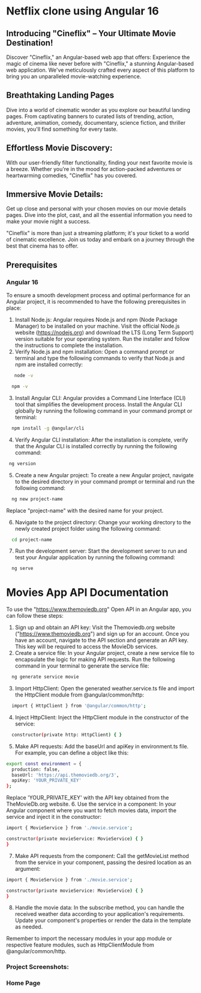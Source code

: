 # Netflix clone using Angular 16
## Introducing "Cineflix" – Your Ultimate Movie Destination!
Discover "Cineflix," an Angular-based web app that offers:
Experience the magic of cinema like never before with "Cineflix," a stunning Angular-based web application. We've meticulously crafted every aspect of this platform to bring you an unparalleled movie-watching experience.

## Breathtaking Landing Pages
Dive into a world of cinematic wonder as you explore our beautiful landing pages. From captivating banners to curated lists of trending, action, adventure, animation, comedy, documentary, science fiction, and thriller movies, you'll find something for every taste.
## Effortless Movie Discovery:
With our user-friendly filter functionality, finding your next favorite movie is a breeze. Whether you're in the mood for action-packed adventures or heartwarming comedies, "Cineflix" has you covered.
## Immersive Movie Details:
Get up close and personal with your chosen movies on our movie details pages. Dive into the plot, cast, and all the essential information you need to make your movie night a success.

"Cineflix" is more than just a streaming platform; it's your ticket to a world of cinematic excellence. Join us today and embark on a journey through the best that cinema has to offer.

## Prerequisites
### Angular 16
To ensure a smooth development process and optimal performance for an Angular project, it is recommended to have the following prerequisites in place:
1. Install Node.js: Angular requires Node.js and npm (Node Package Manager) to be installed on your machine. Visit the official Node.js website (https://nodejs.org) and download the LTS (Long Term Support) version suitable for your operating system. Run the installer and follow the instructions to complete the installation.
2. Verify Node.js and npm installation: Open a command prompt or terminal and type the following commands to verify that Node.js and npm are installed correctly:
 ```bash
    node -v
 ```
  ```bash
    npm -v
 ```
 3. Install Angular CLI: Angular provides a Command Line Interface (CLI) tool that simplifies the development process. Install the Angular CLI globally by running the following command in your command prompt or terminal:
  ```bash
    npm install -g @angular/cli
 ```
 4. Verify Angular CLI installation: After the installation is complete, verify that the Angular CLI is installed correctly by running the following command:
   ```bash
    ng version
 ```
 5. Create a new Angular project: To create a new Angular project, navigate to the desired directory in your command prompt or terminal and run the following command:
  ```bash
    ng new project-name
 ```
Replace "project-name" with the desired name for your project.

6. Navigate to the project directory: Change your working directory to the newly created project folder using the following command:
  ```bash
    cd project-name
 ```
7. Run the development server: Start the development server to run and test your Angular application by running the following command:
  ```bash
    ng serve
 ```
# Movies App API Documentation
To use the "https://www.themoviedb.org" Open API in an Angular app, you can follow these steps:
1. Sign up and obtain an API key: Visit the Themoviedb.org website ("https://www.themoviedb.org") and sign up for an account. Once you have an account, navigate to the API section and generate an API key. This key will be required to access the MovieDb services.
2. Create a service file: In your Angular project, create a new service file to encapsulate the logic for making API requests. Run the following command in your terminal to generate the service file:
  ```bash
    ng generate service movie
 ```
3. Import HttpClient: Open the generated weather.service.ts file and import the HttpClient module from @angular/common/http:
  ```bash
    import { HttpClient } from '@angular/common/http';
 ```
4. Inject HttpClient: Inject the HttpClient module in the constructor of the service:
  ```bash
    constructor(private http: HttpClient) { }
 ```
5. Make API requests: Add the baseUrl and apiKey in environment.ts file. For example, you can define a object like this:
  ```bash
export const environment = {
    production: false,
    baseUrl: 'https://api.themoviedb.org/3',
    apiKey: 'YOUR_PRIVATE_KEY'
};
 ```
Replace 'YOUR_PRIVATE_KEY' with the API key obtained from the TheMovieDb.org website.
6. Use the service in a component: In your Angular component where you want to fetch movies data, import the service and inject it in the constructor:
  ```bash
import { MovieService } from './movie.service';

constructor(private movieService: MovieService) { }
}
 ```
7. Make API requests from the component: Call the getMovieList method from the service in your component, passing the desired location as an argument:
  ```bash
import { MovieService } from './movie.service';

constructor(private movieService: MovieService) { }
}
 ```
8. Handle the movie data: In the subscribe method, you can handle the received weather data according to your application's requirements. Update your component's properties or render the data in the template as needed.

Remember to import the necessary modules in your app module or respective feature modules, such as HttpClientModule from @angular/common/http.

### Project Screenshots:
### Home Page
